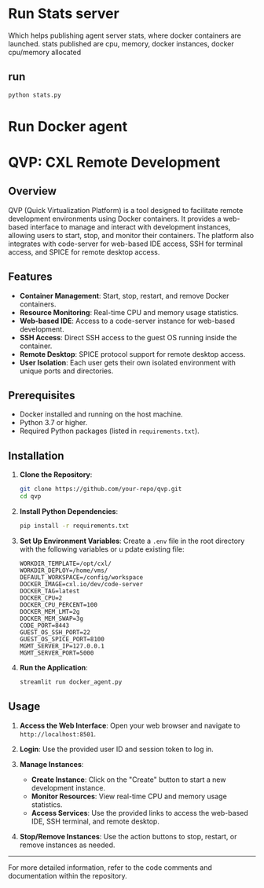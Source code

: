 # Run Stats server

Which helps publishing agent server stats, where docker containers are launched.
stats published are cpu, memory, docker instances, docker cpu/memory allocated

## run

```bash
python stats.py
```


# Run Docker agent 

# QVP: CXL Remote Development

## Overview

QVP (Quick Virtualization Platform) is a tool designed to facilitate remote development environments using Docker containers.
It provides a web-based interface to manage and interact with development instances, allowing users to start, stop, and monitor
their containers. The platform also integrates with code-server for web-based IDE access, SSH for terminal access, and SPICE for
remote desktop access.

## Features

- **Container Management**: Start, stop, restart, and remove Docker containers.
- **Resource Monitoring**: Real-time CPU and memory usage statistics.
- **Web-based IDE**: Access to a code-server instance for web-based development.
- **SSH Access**: Direct SSH access to the guest OS running inside the container.
- **Remote Desktop**: SPICE protocol support for remote desktop access.
- **User Isolation**: Each user gets their own isolated environment with unique ports and directories.

## Prerequisites

- Docker installed and running on the host machine.
- Python 3.7 or higher.
- Required Python packages (listed in `requirements.txt`).

## Installation

1. **Clone the Repository**:
   ```bash
   git clone https://github.com/your-repo/qvp.git
   cd qvp
   ```

2. **Install Python Dependencies**:
   ```bash
   pip install -r requirements.txt
   ```

3. **Set Up Environment Variables**:
   Create a `.env` file in the root directory with the following variables or u pdate existing file:
   ```env
   WORKDIR_TEMPLATE=/opt/cxl/
   WORKDIR_DEPLOY=/home/vms/
   DEFAULT_WORKSPACE=/config/workspace
   DOCKER_IMAGE=cxl.io/dev/code-server
   DOCKER_TAG=latest
   DOCKER_CPU=2
   DOCKER_CPU_PERCENT=100
   DOCKER_MEM_LMT=2g
   DOCKER_MEM_SWAP=3g
   CODE_PORT=8443
   GUEST_OS_SSH_PORT=22
   GUEST_OS_SPICE_PORT=8100
   MGMT_SERVER_IP=127.0.0.1
   MGMT_SERVER_PORT=5000
   ```

4. **Run the Application**:
   ```bash
   streamlit run docker_agent.py
   ```

## Usage

1. **Access the Web Interface**:
   Open your web browser and navigate to `http://localhost:8501`.

2. **Login**:
   Use the provided user ID and session token to log in.

3. **Manage Instances**:
   - **Create Instance**: Click on the "Create" button to start a new development instance.
   - **Monitor Resources**: View real-time CPU and memory usage statistics.
   - **Access Services**: Use the provided links to access the web-based IDE, SSH terminal, and remote desktop.

4. **Stop/Remove Instances**:
   Use the action buttons to stop, restart, or remove instances as needed.

---

For more detailed information, refer to the code comments and documentation within the repository.
